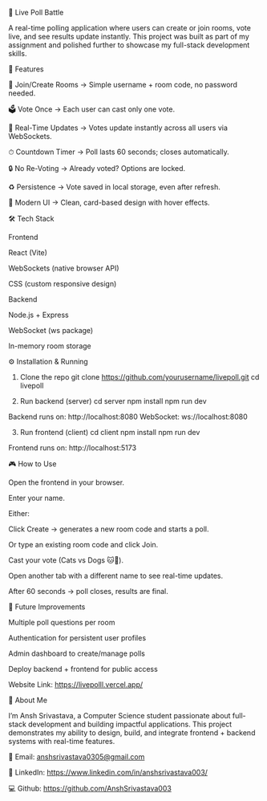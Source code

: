 🎉 Live Poll Battle

A real-time polling application where users can create or join rooms, vote live, and see results update instantly.
This project was built as part of my assignment and polished further to showcase my full-stack development skills.


🚀 Features

🔑 Join/Create Rooms → Simple username + room code, no password needed.

🗳 Vote Once → Each user can cast only one vote.

📡 Real-Time Updates → Votes update instantly across all users via WebSockets.

⏱ Countdown Timer → Poll lasts 60 seconds; closes automatically.

🔒 No Re-Voting → Already voted? Options are locked.

♻️ Persistence → Vote saved in local storage, even after refresh.

🎨 Modern UI → Clean, card-based design with hover effects.



🛠 Tech Stack

Frontend

React (Vite)

WebSockets (native browser API)

CSS (custom responsive design)

Backend

Node.js + Express

WebSocket (ws package)

In-memory room storage


⚙️ Installation & Running
1. Clone the repo
git clone https://github.com/yourusername/livepoll.git
cd livepoll

2. Run backend (server)
cd server
npm install
npm run dev


Backend runs on: http://localhost:8080
WebSocket: ws://localhost:8080

3. Run frontend (client)
cd client
npm install
npm run dev


Frontend runs on: http://localhost:5173



🎮 How to Use

Open the frontend in your browser.

Enter your name.

Either:

Click Create → generates a new room code and starts a poll.

Or type an existing room code and click Join.

Cast your vote (Cats vs Dogs 🐱🐶).

Open another tab with a different name to see real-time updates.

After 60 seconds → poll closes, results are final.



🌟 Future Improvements

Multiple poll questions per room

Authentication for persistent user profiles

Admin dashboard to create/manage polls

Deploy backend + frontend for public access

Website Link: https://livepolll.vercel.app/


🙋 About Me

I’m Ansh Srivastava, a Computer Science student passionate about full-stack development and building impactful applications.
This project demonstrates my ability to design, build, and integrate frontend + backend systems with real-time features.

📧 Email: anshsrivastava0305@gmail.com

💼 LinkedIn: https://www.linkedin.com/in/anshsrivastava003/

💻 Github: https://github.com/AnshSrivastava003
